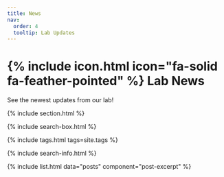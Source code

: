 ```yaml
---
title: News
nav:
  order: 4
  tooltip: Lab Updates
---
```


# {% include icon.html icon="fa-solid fa-feather-pointed" %} Lab News

See the newest updates from our lab!

{% include section.html %}

{% include search-box.html %}

{% include tags.html tags=site.tags %}

{% include search-info.html %}

{% include list.html data="posts" component="post-excerpt" %}
